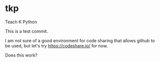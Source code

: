 # tkp
Teach K Python

This is a test commit.

I am not sure of a good environment for code sharing that allows github to be used, but
let's try https://codeshare.io/ for now.

Does this work?